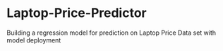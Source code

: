 # Laptop-Price-Predictor
Building a regression model for prediction on Laptop Price Data set with model deployment
